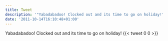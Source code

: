 ```yaml
---
title: Tweet
description: '"Yabadabadoo! Clocked out and its time to go on holiday!"'
date: '2011-10-14T16:10:48+01:00'
---
```

Yabadabadoo! Clocked out and its time to go on holiday!
      {{< tweet 0 0 >}}
    
